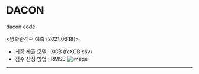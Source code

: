 # DACON
dacon code

<영화관객수 예측 (2021.06.18)>
- 최종 제출 모델 : XGB (feXGB.csv)
- 점수 산정 방법 : RMSE
 ![image](https://user-images.githubusercontent.com/43367868/122560897-2201d680-d07c-11eb-9635-f9bcbf60a4a7.png)
 
 --------------------------------------
